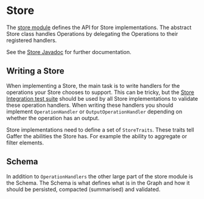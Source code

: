 # Store

The [store module](https://github.com/gchq/Gaffer/tree/master/core/store) defines the API for Store implementations. The abstract Store class handles Operations by delegating the Operations to their registered handlers.

See the [Store Javadoc](https://gchq.github.io/Gaffer/uk/gov/gchq/gaffer/store/package-summary.html) for further documentation.

## Writing a Store

When implementing a Store, the main task is to write handlers for the operations your Store chooses to support. This can be tricky, but the [Store Integration test suite](./integration-test.md) should be used by all Store implementations to validate these operation handlers. When writing these handlers you should implement `OperationHandler` or `OutputOperationHandler` depending on whether the operation has an output.

Store implementations need to define a set of `StoreTraits`. These traits tell Gaffer the abilities the Store has. For example the ability to aggregate or filter elements.

## Schema

In addition to `OperationHandlers` the other large part of the store module is the Schema. The Schema is what defines what is in the Graph and how it should be persisted, compacted (summarised) and validated.
